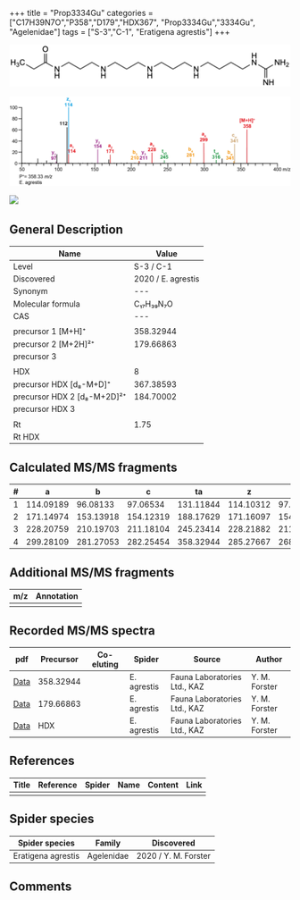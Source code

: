 +++
title = "Prop3334Gu"
categories = ["C17H39N7O","P358","D179","HDX367",
"Prop3334Gu","3334Gu",
"Agelenidae"]
tags = ["S-3","C-1",
"Eratigena agrestis"]
+++

![](/img/Prop3334Gu.png)

![](/img_MSMS/358_Prop3334Gu_Ea.png?classes=border)

![](/img_MSMS/344_Prop3334Gu_Ea_2.png?classes=border)

## General Description

| Name                        | Value              |
|-----------------------------|--------------------|
| Level                       | S-3 / C-1          |
| Discovered                  | 2020 / E. agrestis |
| Synonym                     | ---                |
| Molecular formula           | C₁₇H₃₉N₇O          |
| CAS                         | ---                |
|                             |                    |
| precursor 1 [M+H]⁺          | 358.32944          |
| precursor 2 [M+2H]²⁺        | 179.66863          |
| precursor 3                 |                    |
|                             |                    |
| HDX                         | 8                  |
| precursor HDX   [d₈-M+D]⁺   | 367.38593          |
| precursor HDX 2 [d₈-M+2D]²⁺ | 184.70002          |
| precursor HDX 3             |                    |
|                             |                    |
| Rt                          | 1.75               |
| Rt HDX                      |                    |

## Calculated MS/MS fragments

| # | a         | b         | c         | ta        | z         | y         | tz        |
|---|-----------|-----------|-----------|-----------|-----------|-----------|-----------|
| 1 | 114.09189 | 96.08133  | 97.06534  | 131.11844 | 114.10312 | 97.07657  | 131.12967 |
| 2 | 171.14974 | 153.13918 | 154.12319 | 188.17629 | 171.16097 | 154.13442 | 188.18752 |
| 3 | 228.20759 | 210.19703 | 211.18104 | 245.23414 | 228.21882 | 211.19227 | 245.24537 |
| 4 | 299.28109 | 281.27053 | 282.25454 | 358.32944 | 285.27667 | 268.25012 | 302.30322 |

## Additional MS/MS fragments

| m/z | Annotation |
|-----|------------|
|     |            |

## Recorded MS/MS spectra

| pdf                                             | Precursor | Co-eluting | Spider      | Source                       | Author        |
|-------------------------------------------------|-----------|------------|-------------|------------------------------|---------------|
| [Data](/pdf/E-agrestis/358_Prop3334Gu_Ea.pdf)   | 358.32944 |            | E. agrestis | Fauna Laboratories Ltd., KAZ | Y. M. Forster |
| [Data](/pdf/E-agrestis/358_Prop3334Gu_Ea_2.pdf) | 179.66863 |            | E. agrestis | Fauna Laboratories Ltd., KAZ | Y. M. Forster |
| [Data](/pdf/E-agrestis/358_Prop3334Gu_Ea_HDX.pdf) | HDX |            | E. agrestis | Fauna Laboratories Ltd., KAZ | Y. M. Forster |

## References

| Title | Reference | Spider | Name | Content | Link |
|-------|-----------|--------|------|---------|------|
|       |           |        |      |         |      |

## Spider species

| Spider species     | Family     | Discovered           |
|--------------------|------------|----------------------|
| Eratigena agrestis | Agelenidae | 2020 / Y. M. Forster |

## Comments
